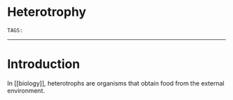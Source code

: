 # Heterotrophy
`TAGS:` 

---
# Introduction
In [[biology]], heterotrophs are organisms that obtain food from the external environment. 